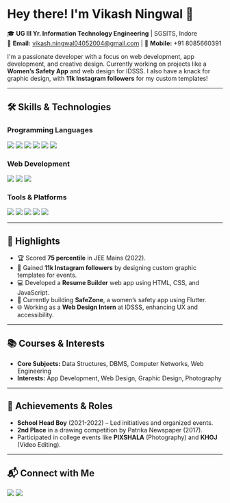 # Hey there! I'm Vikash Ningwal 👋  
🎓 **UG III Yr. Information Technology Engineering** | SGSITS, Indore  
📧 **Email:** [vikash.ningwal04052004@gmail.com](mailto:vikash.ningwal04052004@gmail.com) | 📱 **Mobile:** +91 8085660391  

I'm a passionate developer with a focus on web development, app development, and creative design. Currently working on projects like a **Women’s Safety App** and web design for IDSSS. I also have a knack for graphic design, with **11k Instagram followers** for my custom templates!  

---

## 🛠️ Skills & Technologies  
### Programming Languages  
<p align="left">
<img src="https://img.shields.io/badge/C-00599C?style=for-the-badge&logo=c&logoColor=white" />
<img src="https://img.shields.io/badge/C++-00599C?style=for-the-badge&logo=cplusplus&logoColor=white" />
<img src="https://img.shields.io/badge/Java-ED8B00?style=for-the-badge&logo=java&logoColor=white" />
<img src="https://img.shields.io/badge/Python-3776AB?style=for-the-badge&logo=python&logoColor=white" />
<img src="https://img.shields.io/badge/R-276DC3?style=for-the-badge&logo=r&logoColor=white" />
<img src="https://img.shields.io/badge/Flutter-02569B?style=for-the-badge&logo=flutter&logoColor=white" />
</p>

### Web Development  
<p align="left">
<img src="https://img.shields.io/badge/HTML-E34F26?style=for-the-badge&logo=html5&logoColor=white" />
<img src="https://img.shields.io/badge/CSS-1572B6?style=for-the-badge&logo=css3&logoColor=white" />
<img src="https://img.shields.io/badge/JavaScript-F7DF1E?style=for-the-badge&logo=javascript&logoColor=black" />
</p>

### Tools & Platforms  
<p align="left">
<img src="https://img.shields.io/badge/Windows-0078D6?style=for-the-badge&logo=windows&logoColor=white" />
<img src="https://img.shields.io/badge/Linux-FCC624?style=for-the-badge&logo=linux&logoColor=black" />
<img src="https://img.shields.io/badge/Visual%20Studio-5C2D91?style=for-the-badge&logo=visual-studio&logoColor=white" />
<img src="https://img.shields.io/badge/Android%20Studio-3DDC84?style=for-the-badge&logo=android-studio&logoColor=white" />
<img src="https://img.shields.io/badge/MySQL-4479A1?style=for-the-badge&logo=mysql&logoColor=white" />
</p>

---

## 🌟 Highlights  
- 🏆 Scored **75 percentile** in JEE Mains (2022).  
- 🎨 Gained **11k Instagram followers** by designing custom graphic templates for events.  
- 💻 Developed a **Resume Builder** web app using HTML, CSS, and JavaScript.  
- 📱 Currently building **SafeZone**, a women’s safety app using Flutter.  
- 🌐 Working as a **Web Design Intern** at IDSSS, enhancing UX and accessibility.  

---

## 📚 Courses & Interests  
- **Core Subjects:** Data Structures, DBMS, Computer Networks, Web Engineering  
- **Interests:** App Development, Web Design, Graphic Design, Photography  

---

## 🏅 Achievements & Roles  
- **School Head Boy** (2021-2022) – Led initiatives and organized events.  
- **2nd Place** in a drawing competition by Patrika Newspaper (2017).  
- Participated in college events like **PIXSHALA** (Photography) and **KHOJ** (Video Editing).  

---

## 📬 Connect with Me  
<p align="left">
<a href="mailto:vikash.ningwal04052004@gmail.com"><img src="https://img.shields.io/badge/Gmail-D14836?style=for-the-badge&logo=gmail&logoColor=white" /></a>
<a href="https://instagram.com/your-instagram"><img src="https://img.shields.io/badge/Instagram-E4405F?style=for-the-badge&logo=instagram&logoColor=white" /></a>
</p>
